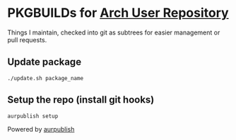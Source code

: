 # PKGBUILDs for [Arch User Repository](https://aur.archlinux.org)

Things I maintain, checked into git as subtrees for easier management or pull requests.

## Update package

```
./update.sh package_name
```

## Setup the repo (install git hooks)

```
aurpublish setup
```

Powered by [aurpublish](https://github.com/eli-schwartz/aurpublish)
